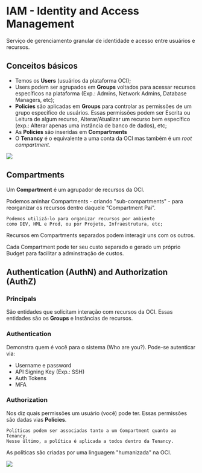 # IAM - Identity and Access Management

Serviço de gerenciamento granular de identidade e acesso entre usuários e recursos. 

## Conceitos básicos

- Temos os **Users** (usuários da plataforma OCI);
- Users podem ser agrupados em **Groups** voltados para acessar recursos específicos na plataforma (Exp.: Admins, Network Admins, Database Managers, etc);
- **Policies** são aplicadas em **Groups** para controlar as permissões de um grupo específico de usuários. Essas permissões podem ser Escrita ou Leitura de algum recurso, Alterar/Atualizar um recurso bem específico (exp.: Alterar apenas uma instância de banco de dados), etc;
- As **Policies** são inseridas em **Compartments**
- O **Tenancy** é o equivalente a uma conta da OCI mas também é um *root compartment*.

![](../assets/img/topic2_img1.png)

## Compartments

Um **Compartment** é um agrupador de recursos da OCI. 

Podemos aninhar Compartments - criando "sub-compartments" - para reorganizar os recursos dentro daquele "Compartment Pai".

    Podemos utilizá-lo para organizar recursos por ambiente 
    como DEV, HML e Prod, ou por Projeto, Infraestrutura, etc;

Recursos em Compartments separados podem interagir uns com os outros.

Cada Compartment pode ter seu custo separado e gerado um próprio Budget para facilitar a adminstração de custos.

## Authentication (AuthN) and Authorization (AuthZ)

### Principals

São entidades que solicitam interação com recursos da OCI. Essas entidades são os **Groups** e Instâncias de recursos.

### Authentication 

Demonstra quem é você para o sistema (Who are you?). 
Pode-se autenticar via:

- Username e password
- API Signing Key (Exp.: SSH)
- Auth Tokens
- MFA

### Authorization

Nos diz quais permissões um usuário (você) pode ter. Essas permissões são dadas vias **Policies**. 

    Políticas podem ser associadas tanto a um Compartment quanto ao Tenancy. 
    Nesse último, a política é aplicada a todos dentro da Tenancy.

As políticas são criadas por uma linguagem "humanizada" na OCI.

![](../assets/img/topic2_img2.png)
